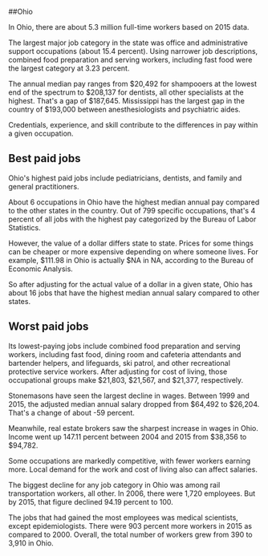 

##Ohio

In Ohio, there are about 5.3 million full-time workers based on 2015 data.

The largest major job category in the state was <span class='occ_title_em'>office and administrative support occupations</span> (about 15.4 percent). Using narrower job descriptions, <span class='occ_title_em'>combined food preparation and serving workers, including fast food</span> were the largest category at 3.23 percent.
               
The annual median pay ranges from $20,492 for <span class='occ_title_em'>shampooers</span> at the lowest end of the spectrum to  $208,137 for <span class='occ_title_em'>dentists, all other specialists</span> at the highest. That's a gap of $187,645. Mississippi has the largest gap in the country of $193,000 between <span class='occ_title_em'>anesthesiologists and psychiatric aides</span>.
          
Credentials, experience, and skill contribute to the differences in pay within a given occupation.

## Best paid jobs
Ohio's highest paid jobs include <span class='occ_title_em'>pediatricians, dentists</span>, and <span class='occ_title_em'>family and general practitioners</span>.
               
About 6 occupations in Ohio have the highest median annual pay compared to the other states in the country. Out of 799 specific occupations, that's 4 percent of all jobs with the highest pay categorized by the Bureau of Labor Statistics.
               
However, the value of a dollar differs state to state. Prices for some things can be cheaper or more expensive depending on where someone lives. For example, $111.98 in Ohio is actually $NA in NA, according to the Bureau of Economic Analysis.
               
So after adjusting for the actual value of a dollar in a given state, Ohio has about 16 jobs that have the highest median annual salary compared to other states.
               
## Worst paid jobs

Its lowest-paying jobs include <span class='occ_title_em'>combined food preparation and serving workers, including fast food</span>, <span class='occ_title_em'>dining room and cafeteria attendants and bartender helpers</span>, and <span class='occ_title_em'>lifeguards, ski patrol, and other recreational protective service workers</span>. After adjusting for cost of living, those occupational groups make $21,803,  $21,567, and  $21,377, respectively.
               
<span class='occ_title_em'>Stonemasons</span> have seen the largest decline in wages. Between 1999 and 2015, the adjusted median annual salary dropped from $64,492 to $26,204. That's a change of about -59 percent.
               
Meanwhile, <span class='occ_title_em'>real estate brokers</span> saw the sharpest increase in wages in Ohio. Income went up 147.11 percent between 2004 and 2015 from $38,356 to $94,782.

Some occupations are markedly competitive, with fewer workers earning more. Local demand for the work and cost of living also can affect salaries.

            
The biggest decline for any job category in Ohio was among <span class='occ_title_em'>rail transportation workers, all other</span>. In 2006, there were 1,720 employees. But by 2015, that figure declined 94.19 percent to 100. 
               
The jobs that had gained the most employees was medical scientists, except epidemiologists. There were 903 percent more workers in 2015 as compared to 2000. Overall, the total number of workers grew from 390 to 3,910 in Ohio.
